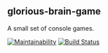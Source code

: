 ## glorious-brain-game
A small set of console games.

[![Maintainability](https://api.codeclimate.com/v1/badges/ae70c27844226563cb9c/maintainability)](https://codeclimate.com/github/badcookie/hexlet-brain-games/maintainability)
[![Build Status](https://travis-ci.com/badcookie/hexlet-brain-games.svg?branch=master)](https://travis-ci.com/badcookie/hexlet-brain-games)
